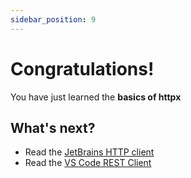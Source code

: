 ```yaml
---
sidebar_position: 9
---
```


# Congratulations!

You have just learned the **basics of httpx**

## What's next?

- Read the [JetBrains HTTP client](https://www.jetbrains.com/help/idea/http-client-in-product-code-editor.html)
- Read the [VS Code REST Client](https://marketplace.visualstudio.com/items?itemName=humao.rest-client)
